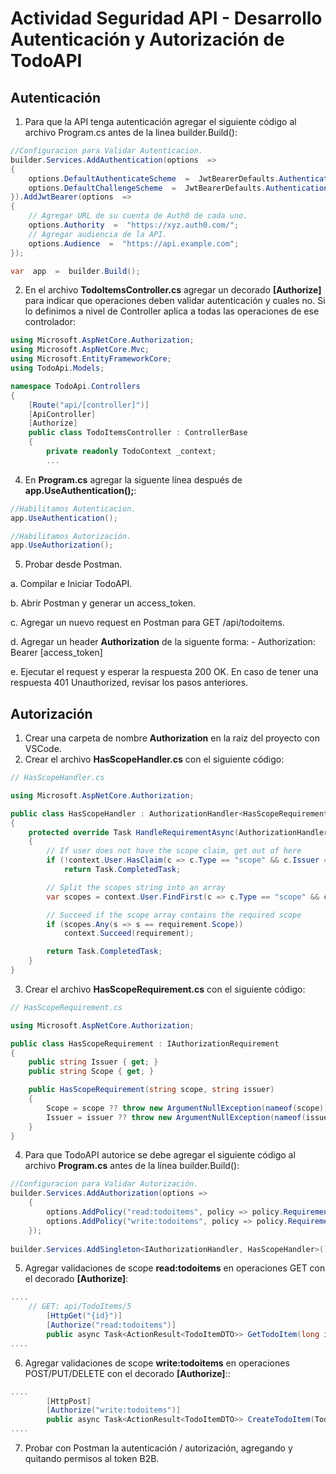 
 # Actividad Seguridad API - Desarrollo Autenticación y Autorización de TodoAPI

## Autenticación 
1. Para que la API tenga autenticación agregar el siguiente código al archivo Program.cs antes de la linea builder.Build():

```csharp
//Configuracion para Validar Autenticacion.
builder.Services.AddAuthentication(options  =>
{
	options.DefaultAuthenticateScheme  =  JwtBearerDefaults.AuthenticationScheme;
	options.DefaultChallengeScheme  =  JwtBearerDefaults.AuthenticationScheme;
}).AddJwtBearer(options  =>
{
	// Agregar URL de su cuenta de Auth0 de cada uno.
	options.Authority  =  "https://xyz.auth0.com/";
	// Agregar audiencia de la API.
	options.Audience  =  "https://api.example.com";
});

var  app  =  builder.Build();
```

2. En el archivo **TodoItemsController.cs** agregar un decorado **[Authorize]** para indicar que operaciones deben validar autenticación y cuales no. Si lo definimos a nivel de Controller aplica a todas las operaciones de ese controlador:

```csharp
using Microsoft.AspNetCore.Authorization;
using Microsoft.AspNetCore.Mvc;
using Microsoft.EntityFrameworkCore;
using TodoApi.Models;

namespace TodoApi.Controllers
{
    [Route("api/[controller]")]
    [ApiController]
    [Authorize]
    public class TodoItemsController : ControllerBase
    {
        private readonly TodoContext _context;
        ...
```

4. En **Program.cs** agregar la siguente línea después de **app.UseAuthentication();**:
```csharp
//Habilitamos Autenticacion.
app.UseAuthentication();

//Habilitamos Autorización. 
app.UseAuthorization();

```

5. Probar desde Postman.
 
a. Compilar e Iniciar TodoAPI. 

b. Abrir Postman y generar un access_token. 

c. Agregar un nuevo request en Postman para GET /api/todoitems.

d. Agregar un header **Authorization** de la siguente forma:
	- Authorization: Bearer [access_token]
	
e. Ejecutar el request y esperar la respuesta 200 OK. En caso de tener una respuesta 401 Unauthorized, revisar los pasos anteriores. 



## Autorización
1. Crear una carpeta de nombre **Authorization** en la raiz del proyecto con VSCode.
2. Crear el archivo **HasScopeHandler.cs** con el siguiente código: 
```csharp
// HasScopeHandler.cs

using Microsoft.AspNetCore.Authorization;

public class HasScopeHandler : AuthorizationHandler<HasScopeRequirement>
{
    protected override Task HandleRequirementAsync(AuthorizationHandlerContext context, HasScopeRequirement requirement)
    {
        // If user does not have the scope claim, get out of here
        if (!context.User.HasClaim(c => c.Type == "scope" && c.Issuer == requirement.Issuer))
            return Task.CompletedTask;

        // Split the scopes string into an array
        var scopes = context.User.FindFirst(c => c.Type == "scope" && c.Issuer == requirement.Issuer).Value.Split(' ');

        // Succeed if the scope array contains the required scope
        if (scopes.Any(s => s == requirement.Scope))
            context.Succeed(requirement);

        return Task.CompletedTask;
    }
}
```

3. Crear el archivo **HasScopeRequirement.cs** con el siguiente código: 

```csharp
// HasScopeRequirement.cs

using Microsoft.AspNetCore.Authorization;

public class HasScopeRequirement : IAuthorizationRequirement
{
    public string Issuer { get; }
    public string Scope { get; }

    public HasScopeRequirement(string scope, string issuer)
    {
        Scope = scope ?? throw new ArgumentNullException(nameof(scope));
        Issuer = issuer ?? throw new ArgumentNullException(nameof(issuer));
    }
}
```
4. Para que TodoAPI autorice se debe agregar el siguiente código al archivo **Program.cs** antes de la línea builder.Build():
```csharp
//Configuracion para Validar Autorización. 
builder.Services.AddAuthorization(options =>
    {
        options.AddPolicy("read:todoitems", policy => policy.Requirements.Add(new HasScopeRequirement("read:todoitems", "https://dev-utn-frc-iaew.auth0.com/")));
        options.AddPolicy("write:todoitems", policy => policy.Requirements.Add(new HasScopeRequirement("write:todoitems", "https://dev-utn-frc-iaew.auth0.com/")));
    });
    
builder.Services.AddSingleton<IAuthorizationHandler, HasScopeHandler>();
```



5. Agregar validaciones de scope **read:todoitems** en operaciones GET con el decorado **[Authorize]**:
```csharp
....
    // GET: api/TodoItems/5
        [HttpGet("{id}")]
        [Authorize("read:todoitems")]
        public async Task<ActionResult<TodoItemDTO>> GetTodoItem(long id)
....

```
6. Agregar validaciones de scope **write:todoitems** en operaciones POST/PUT/DELETE con el decorado **[Authorize]**::
```csharp
....
        [HttpPost]
        [Authorize("write:todoitems")]
        public async Task<ActionResult<TodoItemDTO>> CreateTodoItem(TodoItemDTO todoItemDTO)
....

```

7. Probar con Postman la autenticación / autorización, agregando y quitando permisos al token B2B.
